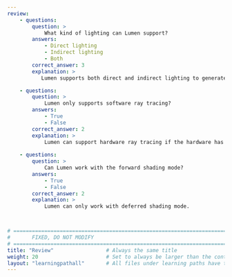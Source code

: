 ```yaml
---
review:
    - questions:
        question: >
            What kind of lighting can Lumen support?
        answers:
            - Direct lighting
            - Indirect lighting
            - Both
        correct_answer: 3                    
        explanation: >
           Lumen supports both direct and indirect lighting to generate the best indoor lighting quality.

    - questions:
        question: >
            Lumen only supports software ray tracing?
        answers:
            - True
            - False
        correct_answer: 2                    
        explanation: >
            Lumen can support hardware ray tracing if the hardware has ray tracing features.
               
    - questions:
        question: >
            Can Lumen work with the forward shading mode?
        answers:
            - True
            - False
        correct_answer: 2                    
        explanation: >
            Lumen can only work with deferred shading mode.



# ================================================================================
#       FIXED, DO NOT MODIFY
# ================================================================================
title: "Review"                 # Always the same title
weight: 20                      # Set to always be larger than the content in this path
layout: "learningpathall"       # All files under learning paths have this same wrapper
---
```


